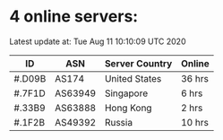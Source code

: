 # 4 online servers:

Latest update at: Tue Aug 11 10:10:09 UTC 2020

| ID | ASN | Server Country | Online |
| -- | --- | -------------- | ------ |
| #.D09B | AS174 | United States | 36 hrs |
| #.7F1D | AS63949 | Singapore | 6 hrs |
| #.33B9 | AS63888 | Hong Kong | 2 hrs |
| #.1F2B | AS49392 | Russia | 10 hrs |

